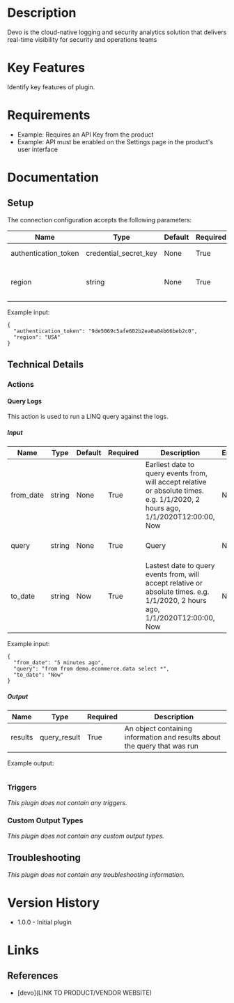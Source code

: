 # Description

Devo is the cloud-native logging and security analytics solution that delivers real-time visibility for security and operations teams

# Key Features

Identify key features of plugin.

# Requirements

* Example: Requires an API Key from the product
* Example: API must be enabled on the Settings page in the product's user interface

# Documentation

## Setup

The connection configuration accepts the following parameters:

|Name|Type|Default|Required|Description|Enum|Example|
|----|----|-------|--------|-----------|----|-------|
|authentication_token|credential_secret_key|None|True|Authentication Token|None|9de5069c5afe602b2ea0a04b66beb2c0|
|region|string|None|True|Region|['USA', 'EU', 'VDC (Spain)']|USA|

Example input:

```
{
  "authentication_token": "9de5069c5afe602b2ea0a04b66beb2c0",
  "region": "USA"
}
```

## Technical Details

### Actions

#### Query Logs

This action is used to run a LINQ query against the logs.

##### Input

|Name|Type|Default|Required|Description|Enum|Example|
|----|----|-------|--------|-----------|----|-------|
|from_date|string|None|True|Earliest date to query events from, will accept relative or absolute times. e.g. 1/1/2020, 2 hours ago, 1/1/2020T12:00:00, Now|None|5 minutes ago|
|query|string|None|True|Query|None|from from demo.ecommerce.data select *|
|to_date|string|Now|True|Lastest date to query events from, will accept relative or absolute times. e.g. 1/1/2020, 2 hours ago, 1/1/2020T12:00:00, Now|None|Now|

Example input:

```
{
  "from_date": "5 minutes ago",
  "query": "from from demo.ecommerce.data select *",
  "to_date": "Now"
}
```

##### Output

|Name|Type|Required|Description|
|----|----|--------|-----------|
|results|query_result|True|An object containing information and results about the query that was run|

Example output:

```
```

### Triggers

_This plugin does not contain any triggers._

### Custom Output Types

_This plugin does not contain any custom output types._

## Troubleshooting

_This plugin does not contain any troubleshooting information._

# Version History

* 1.0.0 - Initial plugin

# Links

## References

* [devo](LINK TO PRODUCT/VENDOR WEBSITE)
